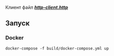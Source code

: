 Клиент файл [***http-client.http***](./http-client.http)


## Запуск
### Docker

    docker-compose -f build/docker-compose.yml up
